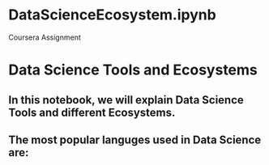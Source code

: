# DataScienceEcosystem.ipynb
Coursera Assignment

# Data Science Tools and Ecosystems
## In this notebook, we will explain Data Science Tools and different Ecosystems.

## The most popular languges used in Data Science are: 
